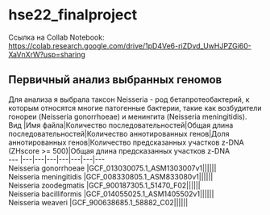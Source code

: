# hse22_finalproject  
Ссылка на Collab Notebook: https://colab.research.google.com/drive/1pD4Ve6-riZDvd_UwHJPZGi60-XaVnXrW?usp=sharing  
## Первичный анализ выбранных геномов  
Для анализа я выбрала таксон Neisseria - род бетапротеобактерий, к которым относятся многие патогенные бактерии, такие как возбудители гонореи (Neisseria gonorrhoeae) и менингита (Neisseria meningitidis).  
Вид |Имя файла|Количество последовательностей|Общая длина последовательностей|Количество аннотированных генов|Доля аннотированных генов|Количество предсказанных участков z-DNA (ZHscore >= 500)|Общая длина предсказанных участков z-DNA  
--- |---|---|---|---|---|---|---  
Neisseria gonorrhoeae |GCF_013030075.1_ASM1303007v1||||||  
Neisseria meningitidis |GCF_008330805.1_ASM833080v1||||||  
Neisseria zoodegmatis |GCF_900187305.1_51470_F02||||||  
Neisseria bacilliformis |GCF_014055025.1_ASM1405502v1||||||  
Neisseria weaveri |GCF_900638685.1_58882_C02||||||  
